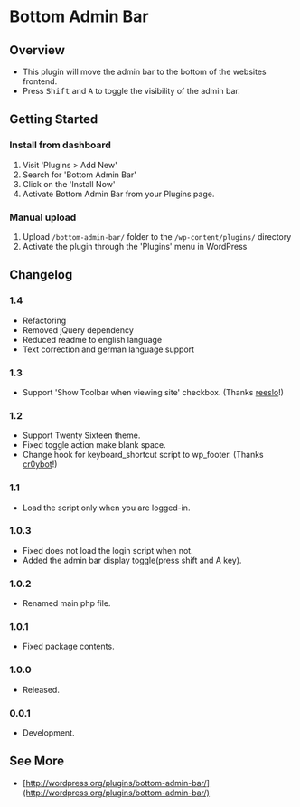 # Bottom Admin Bar

## Overview

* This plugin will move the admin bar to the bottom of the websites frontend.
* Press <kbd>Shift</kbd> and <kbd>A</kbd> to toggle the visibility of the admin bar.

## Getting Started

### Install from dashboard
1. Visit 'Plugins > Add New'
2. Search for 'Bottom Admin Bar'
3. Click on the 'Install Now'
4. Activate Bottom Admin Bar from your Plugins page.
 
### Manual upload
1. Upload `/bottom-admin-bar/` folder to the `/wp-content/plugins/` directory
2. Activate the plugin through the 'Plugins' menu in WordPress

## Changelog

### 1.4
* Refactoring
* Removed jQuery dependency
* Reduced readme to english language
* Text correction and german language support

### 1.3
* Support 'Show Toolbar when viewing site' checkbox. (Thanks [reeslo](https://github.com/modshrink/bottom-admin-bar/pull/2)!)

### 1.2
* Support Twenty Sixteen theme.
* Fixed toggle action make blank space.
* Change hook for keyboard_shortcut script to wp_footer. (Thanks [cr0ybot](https://github.com/modshrink/bottom-admin-bar/pull/1)!)

### 1.1
* Load the script only when you are logged-in.

### 1.0.3
* Fixed does not load the login script when not.
* Added the admin bar display toggle(press shift and A key).

### 1.0.2
* Renamed main php file.

### 1.0.1
* Fixed package contents.

### 1.0.0
* Released.

### 0.0.1
* Development.


## See More

* [http://wordpress.org/plugins/bottom-admin-bar/](http://wordpress.org/plugins/bottom-admin-bar/)
